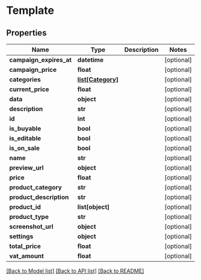 # Template

## Properties
Name | Type | Description | Notes
------------ | ------------- | ------------- | -------------
**campaign_expires_at** | **datetime** |  | [optional] 
**campaign_price** | **float** |  | [optional] 
**categories** | [**list[Category]**](Category.md) |  | [optional] 
**current_price** | **float** |  | [optional] 
**data** | **object** |  | [optional] 
**description** | **str** |  | [optional] 
**id** | **int** |  | [optional] 
**is_buyable** | **bool** |  | [optional] 
**is_editable** | **bool** |  | [optional] 
**is_on_sale** | **bool** |  | [optional] 
**name** | **str** |  | [optional] 
**preview_url** | **object** |  | [optional] 
**price** | **float** |  | [optional] 
**product_category** | **str** |  | [optional] 
**product_description** | **str** |  | [optional] 
**product_id** | **list[object]** |  | [optional] 
**product_type** | **str** |  | [optional] 
**screenshot_url** | **object** |  | [optional] 
**settings** | **object** |  | [optional] 
**total_price** | **float** |  | [optional] 
**vat_amount** | **float** |  | [optional] 

[[Back to Model list]](../README.md#documentation-for-models) [[Back to API list]](../README.md#documentation-for-api-endpoints) [[Back to README]](../README.md)


